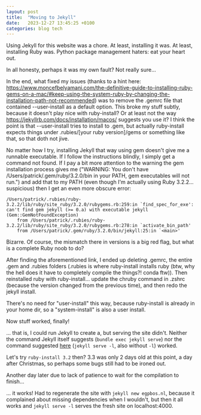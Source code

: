 ```yaml
---
layout: post
title:  "Moving to Jekyll"
date:   2023-12-27 13:45:25 +0100
categories: blog tech
---
```


Using Jekyll for this website was a chore. At least, installing it was. At least, installing Ruby was. Python package management haters: eat your heart out.

In all honesty, perhaps it was my own fault? Not really sure...

In the end, what fixed my issues (thanks to a hint here: https://www.moncefbelyamani.com/the-definitive-guide-to-installing-ruby-gems-on-a-mac/#keep-using-the-system-ruby-by-changing-the-installation-path-not-recommended) was to remove the .gemrc file that contained --user-install as a default option. This broke my stuff subtly, because it doesn't play nice with ruby-install? Or at least not the way https://jekyllrb.com/docs/installation/macos/ suggests you use it? I think the point is that --user-install tries to install to .gem, but actually ruby-install expects things under .rubies/[your ruby version]/gems or something like that, so that doth not jive.

No matter how I try, installing Jekyll that way using gem doesn't give me a runnable executable. If I follow the instructions blindly, I simply get a command not found. If I pay a bit more attention to the warning the gem installation process gives me ("WARNING:  You don't have /Users/patrick/.gem/ruby/3.2.0/bin in your PATH,
	  gem executables will not run.") and add that to my PATH (even though I'm actually using Ruby 3.2.2... suspicious) then I get an even more obscure error:

```
/Users/patrick/.rubies/ruby-3.2.2/lib/ruby/site_ruby/3.2.0/rubygems.rb:259:in `find_spec_for_exe': can't find gem jekyll (>= 0.a) with executable jekyll (Gem::GemNotFoundException)
	from /Users/patrick/.rubies/ruby-3.2.2/lib/ruby/site_ruby/3.2.0/rubygems.rb:278:in `activate_bin_path'
	from /Users/patrick/.gem/ruby/3.2.0/bin/jekyll:25:in `<main>'
```

Bizarre. Of course, the mismatch there in versions is a big red flag, but what is a complete Ruby noob to do?

After finding the aforementioned link, I ended up deleting .gemrc, the entire .gem and .rubies folders (.rubies is where ruby-install installs ruby (btw, why the hell does it have to completely compile the things?! conda ftw)). Then reinstalled ruby with ruby-install... update the chruby command in .zshrc (because the version changed from the previous time), and then redo the jekyll install.

There's no need for "user-install" this way, because ruby-install is already in your home dir, so a "system-install" is also a user install.

Now stuff worked, finally!

... that is, I could run Jekyll to create a, but serving the site didn't. Neither the command Jekyll itself suggests (`bundle exec jekyll serve`) nor the command suggested [here](https://github.com/jekyll/jekyll/issues/9451) (`jekyll serve -l`, also without `-l`) worked.

Let's try `ruby-install 3.2` then? 3.3 was only 2 days old at this point, a day after Christmas, so perhaps some bugs still had to be ironed out.

Another day later due to lack of patience to wait for the compilation to finish...

... it works! Had to regenerate the site with `jekyll new egpbos.nl`, because it complained about missing dependencies when I wouldn't, but then it all works and `jekyll serve -l` serves the fresh site on localhost:4000.
